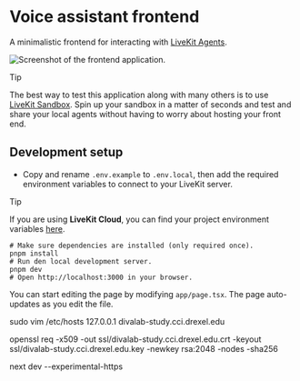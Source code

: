 # Voice assistant frontend

A minimalistic frontend for interacting with [LiveKit Agents](https://docs.livekit.io/agents).

![Screenshot of the frontend application.](/.github/assets/frontent-screenshot.jpeg)

> [!TIP]
> The best way to test this application along with many others is to use [LiveKit Sandbox](https://cloud.livekit.io/projects/p_/sandbox). Spin up your sandbox in a matter of seconds and test and share your local agents without having to worry about hosting your front end.

## Development setup

- Copy and rename `.env.example` to `.env.local`, then add the required environment variables to connect to your LiveKit server.

> [!TIP]
> If you are using **LiveKit Cloud**, you can find your project environment variables [here](https://cloud.livekit.io/projects/p_/settings/keys).

```shell
# Make sure dependencies are installed (only required once).
pnpm install
# Run den local development server.
pnpm dev
# Open http://localhost:3000 in your browser.
```

You can start editing the page by modifying `app/page.tsx`. The page auto-updates as you edit the file.


sudo vim /etc/hosts
127.0.0.1  divalab-study.cci.drexel.edu

openssl req -x509 -out ssl/divalab-study.cci.drexel.edu.crt -keyout ssl/divalab-study.cci.drexel.edu.key -newkey rsa:2048 -nodes -sha256

next dev --experimental-https